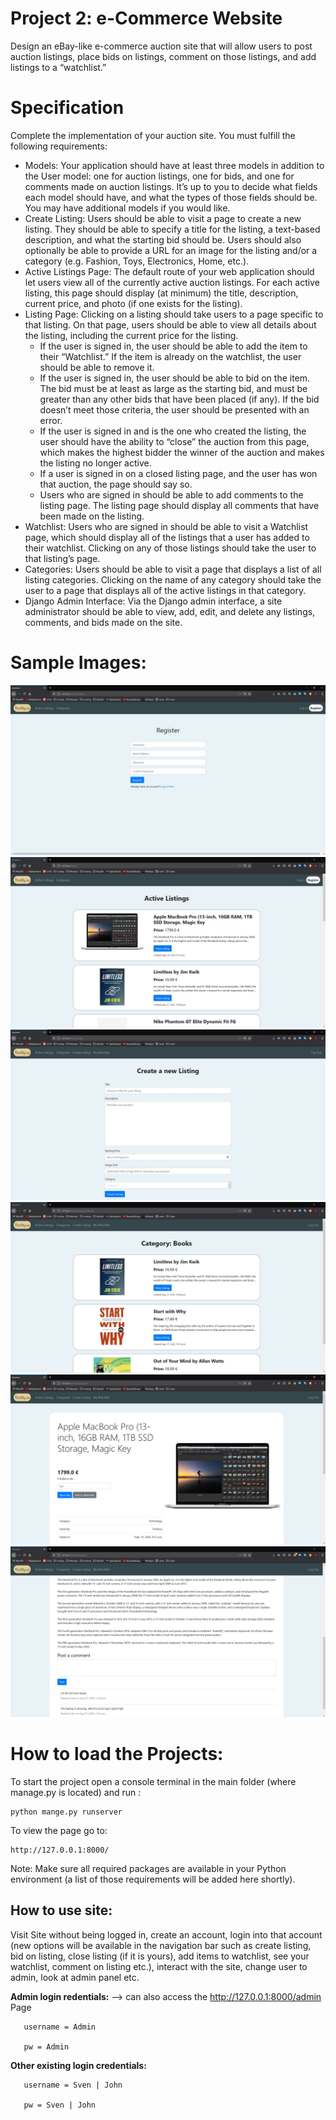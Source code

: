 # Project 2: e-Commerce Website

Design an eBay-like e-commerce auction site that will allow users to post auction listings, place bids on listings, comment on those listings, and add listings to a “watchlist.”

# Specification

Complete the implementation of your auction site. You must fulfill the following requirements:

* Models: Your application should have at least three models in addition to the User model: one for auction listings, one for bids, and one for comments made on auction listings. It’s up to you to decide what fields each model should have, and what the types of those fields should be. You may have additional models if you would like.
* Create Listing: Users should be able to visit a page to create a new listing. They should be able to specify a title for the listing, a text-based description, and what the starting bid should be. Users should also optionally be able to provide a URL for an image for the listing and/or a category (e.g. Fashion, Toys, Electronics, Home, etc.).
* Active Listings Page: The default route of your web application should let users view all of the currently active auction listings. For each active listing, this page should display (at minimum) the title, description, current price, and photo (if one exists for the listing).
* Listing Page: Clicking on a listing should take users to a page specific to that listing. On that page, users should be able to view all details about the listing, including the current price for the listing.
  * If the user is signed in, the user should be able to add the item to their “Watchlist.” If the item is already on the watchlist, the user should be able to remove it.
  * If the user is signed in, the user should be able to bid on the item. The bid must be at least as large as the starting bid, and must be greater than any other bids that have been placed (if any). If the bid doesn’t meet those criteria, the user should be presented with an error.
   * If the user is signed in and is the one who created the listing, the user should have the ability to “close” the auction from this page, which makes the highest bidder the winner of the auction and makes the listing no longer active.
   * If a user is signed in on a closed listing page, and the user has won that auction, the page should say so.
   * Users who are signed in should be able to add comments to the listing page. The listing page should display all comments that have been made on the listing.
 * Watchlist: Users who are signed in should be able to visit a Watchlist page, which should display all of the listings that a user has added to their watchlist. Clicking on any of those listings should take the user to that listing’s page.
* Categories: Users should be able to visit a page that displays a list of all listing categories. Clicking on the name of any category should take the user to a page that displays all of the active listings in that category.
* Django Admin Interface: Via the Django admin interface, a site administrator should be able to view, add, edit, and delete any listings, comments, and bids made on the site.


# Sample Images:
![](https://github.com/AndreiLesi/course_webProgramming/blob/master/SampleImages/Project_2/Register.JPG?raw=true)
![](https://github.com/AndreiLesi/course_webProgramming/blob/master/SampleImages/Project_2/Index.JPG?raw=true)
![](https://github.com/AndreiLesi/course_webProgramming/blob/master/SampleImages/Project_2/Create.JPG?raw=true)
![](https://github.com/AndreiLesi/course_webProgramming/blob/master/SampleImages/Project_2/Categories.JPG?raw=true)
![](https://github.com/AndreiLesi/course_webProgramming/blob/master/SampleImages/Project_2/Listing-1.JPG?raw=true)
![](https://github.com/AndreiLesi/course_webProgramming/blob/master/SampleImages/Project_2/Listing-2.JPG?raw=true)


# How to load the Projects:

To start the project open a console terminal in the main folder (where manage.py is located) and run :

    python mange.py runserver

To view the page go to:

    http://127.0.0.1:8000/      

Note: Make sure all required packages are available in your Python environment (a list of those requirements will be added here shortly).

## How to use site:
Visit Site without being logged in, create an account, login into that account (new options will be available in the navigation bar such as create listing, bid on listing, close listing (if it is yours), add items to watchlist, see your watchlist, comment on listing etc.), interact with the site, change user to admin, look at admin panel etc.

 **Admin login redentials:** --> can also access the http://127.0.0.1:8000/admin Page
 
       username = Admin
 
       pw = Admin
       
**Other existing login credentials:**

       username = Sven | John
 
       pw = Sven | John 
